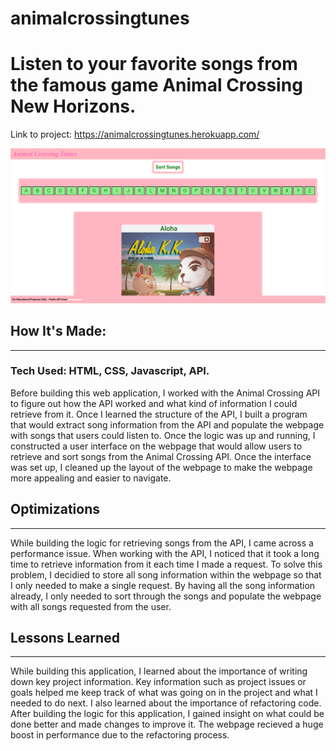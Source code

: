 ﻿# animalcrossingtunes
 
<h1>Listen to your favorite songs from the famous game Animal Crossing New Horizons.</h2>

<span>Link to project: https://animalcrossingtunes.herokuapp.com/</span>

![](img/animalcrossingshowcase.png)

<h2>How It's Made:</h2>

<hr>
 
<h3>Tech Used: HTML, CSS, Javascript, API.</h3>

<p>Before building this web application, I worked with the Animal Crossing API to figure out how the API worked and what kind of information I could retrieve from it. Once I learned the structure of the API, I built a program that would extract song information from the API and populate the webpage with songs that users could listen to. Once the logic was up and running, I constructed a user interface on the webpage that would allow users to retrieve and sort songs from the Animal Crossing API. Once the interface was set up, I cleaned up the layout of the webpage to make the webpage more appealing and easier to navigate.</p>

<h2>Optimizations</h2>

<hr>

<p>While building the logic for retrieving songs from the API, I came across a performance issue. When working with the API, I noticed that it took a long time to retrieve information from it each time I made a request. To solve this problem, I decidied to store all song information within the webpage so that I only needed to make a single request. By having all the song information already, I only needed to sort through the songs and populate the webpage with all songs requested from the user.</p>

<h2>Lessons Learned</h2>

<hr>

<p>While building this application, I learned about the importance of writing down key project information. Key information such as project issues or goals helped me keep track of what was going on in the project and what I needed to do next. I also learned about the importance of refactoring code. After building the logic for this application, I gained insight on what could be done better and made changes to improve it. The webpage recieved a huge boost in performance due to the refactoring process.</p>
